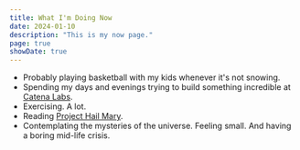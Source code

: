 ```yaml
---
title: What I'm Doing Now
date: 2024-01-10
description: "This is my now page."
page: true
showDate: true
---
```



* Probably playing basketball with my kids whenever it's not snowing.
* Spending my days and evenings trying to build something incredible at [Catena Labs](https://catena.xyz).
* Exercising. A lot.
* Reading [Project Hail Mary](https://www.amazon.com/Project-Hail-Mary-Andy-Weir/dp/0593135202).
* Contemplating the mysteries of the universe. Feeling small. And having a boring mid-life crisis.

